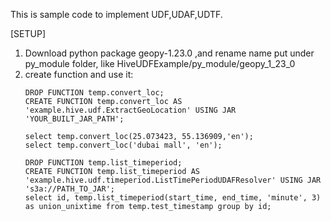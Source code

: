 This is sample code to implement UDF,UDAF,UDTF.

[SETUP]
1. Download python package geopy-1.23.0 ,and rename name put under py_module folder, like HiveUDFExample/py_module/geopy_1_23_0
2. create function and use it:
	```
	DROP FUNCTION temp.convert_loc;
	CREATE FUNCTION temp.convert_loc AS 'example.hive.udf.ExtractGeoLocation' USING JAR 'YOUR_BUILT_JAR_PATH';

	select temp.convert_loc(25.073423, 55.136909,'en');
	select temp.convert_loc('dubai mall', 'en');
	
	DROP FUNCTION temp.list_timeperiod;
	CREATE FUNCTION temp.list_timeperiod AS 'example.hive.udf.timeperiod.ListTimePeriodUDAFResolver' USING JAR 's3a://PATH_TO_JAR';
	select id, temp.list_timeperiod(start_time, end_time, 'minute', 3) as union_unixtime from temp.test_timestamp group by id;
	```
